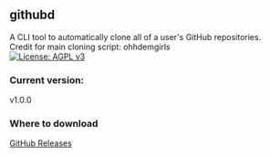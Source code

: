 ## githubd
A CLI tool to automatically clone all of a user's GitHub repositories.  
Credit for main cloning script: ohhdemgirls  
[![License: AGPL v3](https://img.shields.io/badge/License-AGPL%20v3-blue.svg)](https://www.gnu.org/licenses/agpl-3.0)
### Current version:  
v1.0.0  
### Where to download
[GitHub Releases](https://github.com/ItHertzSoGood/githubd/releases/)
